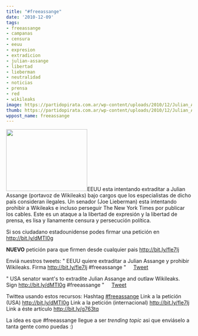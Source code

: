 ```yaml
---
title: "#freeassange"
date: '2010-12-09'
tags:
- freeassange
- campanas
- censura
- eeuu
- expresion
- extradicion
- julian-assange
- libertad
- lieberman
- neutralidad
- noticias
- prensa
- red
- wikileaks
image: https://partidopirata.com.ar/wp-content/uploads/2010/12/Julian_Assange.jpg
thumb: https://partidopirata.com.ar/wp-content/uploads/2010/12/Julian_Assange.jpg
wppost_name: freeassange
---
```


<a href="https://partidopirata.com.ar/wp-content/uploads/2010/12/Julian_Assange.jpg"><img class="alignleft size-full wp-image-254" title="Julian Assange" src="https://partidopirata.com.ar/wp-content/uploads/2010/12/Julian_Assange.jpg" alt="" width="220" height="168" /></a>EEUU esta intentando extraditar a Julian Assange (portavoz de Wikileaks) bajo cargos que los especialistas de dicho país consideran ilegales.
Un senador (Joe Lieberman) esta intentando prohibir a Wikileaks e incluso perseguir The New York Times por publicar los cables.
Este es un ataque a la libertad de expresión y la libertad de prensa, es
lisa y llanamente censura y persecución política.

Si sos ciudadano estadounidense podes firmar una petición en <a href="http://bit.ly/dMTI0g">http://bit.ly/dMTI0g</a>

<strong>NUEVO</strong> petición para que firmen desde cualquier pais <a href="http://bit.ly/fle7Ij">http://bit.ly/fle7Ij</a>

Enviá nuestros tweets:
" EEUU quiere extraditar a Julian Assange y prohibir Wikileaks. Firma http://bit.ly/fle7Ij #freeassange "     <a class="twitter-share-button" href="http://twitter.com/share" data-text="EEUU quiere extraditar a Julian Assange y prohibir Wikileaks. Firma http://bit.ly/fle7Ij #freeassange" data-count="horizontal" data-related="PartidoPirataAr:Partido Pirata Argetino">Tweet</a><script type="text/javascript" src="http://platform.twitter.com/widgets.js"></script>

" USA senator want's to extradite Julian Assange and outlaw Wikileaks. Sign http://bit.ly/dMTI0g #freeassange "     <a class="twitter-share-button" href="http://twitter.com/share" data-text="USA senator want's to extradite Julian Assange and outlaw Wikileaks. Sign http://bit.ly/dMTI0g #freeassange" data-count="horizontal" data-related="PartidoPirataAr:Partido Pirata Argetino">Tweet</a><script type="text/javascript" src="http://platform.twitter.com/widgets.js"></script>

Twittea usando estos recursos:
Hashtag <a href="http://twitter.com/#search?q=%23freeassange">#freeassange</a>
Link a la petición (USA) <a href="http://bit.ly/dMTI0g">http://bit.ly/dMTI0g</a>
Link a la petición (internacional) <a href="http://bit.ly/fle7Ij">http://bit.ly/fle7Ij</a>
Link a éste artículo <a href="http://bit.ly/g763tq">http://bit.ly/g763tq</a>

La idea es que #freeassange llegue a ser <em>trending topic</em> asi que enviáselo a tanta gente como puedas :)
